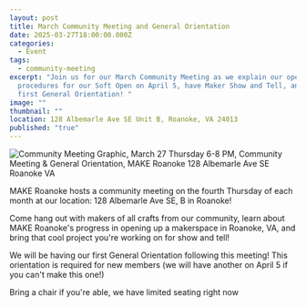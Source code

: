 ```yaml
---
layout: post
title: March Community Meeting and General Orientation
date: 2025-03-27T18:00:00.000Z
categories:
  - Event
tags:
  - community-meeting
excerpt: "Join us for our March Community Meeting as we explain our opening
  procedures for our Soft Open on April 5, have Maker Show and Tell, and do our
  first General Orientation! "
image: ""
thumbnail: ""
location: 128 Albemarle Ave SE Unit B, Roanoke, VA 24013
published: "true"
---
```

![Community Meeting Graphic, March 27 Thursday 6-8 PM, Community Meeting & General Orientation, MAKE Roanoke 128 Albemarle Ave SE Roanoke VA](/assets/images/2025-3-27-march-community-meeting-meetup.png)

MAKE Roanoke hosts a community meeting on the fourth Thursday of each month at our location: 128 Albemarle Ave SE, B in Roanoke!

Come hang out with makers of all crafts from our community, learn about MAKE Roanoke's progress in opening up a makerspace in Roanoke, VA, and bring that cool project you're working on for show and tell!

We will be having our first General Orientation following this meeting! This orientation is required for new members (we will have another on April 5 if you can't make this one!)

Bring a chair if you're able, we have limited seating right now

